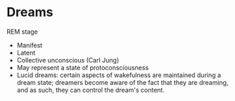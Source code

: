 # Dreams

REM stage

- Manifest
- Latent
- Collective unconscious (Carl Jung)
- May represent a state of protoconsciousness
- Lucid dreams: certain aspects of wakefulness are maintained during a dream state; dreamers become aware of the fact that they are dreaming, and as such, they can control the dream's content.